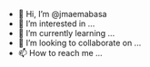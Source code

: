 - 👋 Hi, I’m @jmaemabasa
- 👀 I’m interested in ...
- 🌱 I’m currently learning ...
- 💞️ I’m looking to collaborate on ...
- 📫 How to reach me ...

<!---
jmaemabasa/jmaemabasa is a ✨ special ✨ repository because its `README.md` (this file) appears on your GitHub profile.
You can click the Preview link to take a look at your changes.
--->
